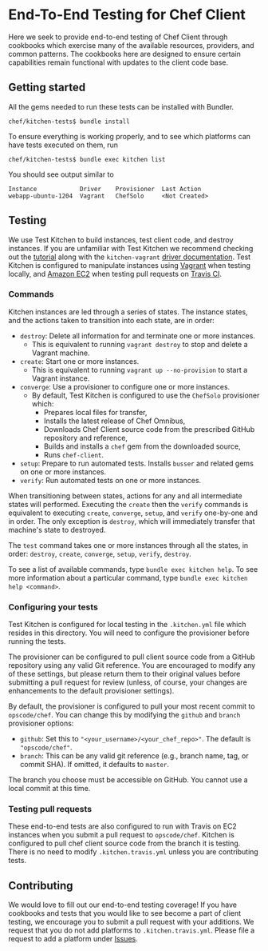 # End-To-End Testing for Chef Client
Here we seek to provide end-to-end testing of Chef Client through cookbooks which
exercise many of the available resources, providers, and common patterns. The cookbooks
here are designed to ensure certain capabilities remain functional with updates
to the client code base.

## Getting started
All the gems needed to run these tests can be installed with Bundler.

```shell
chef/kitchen-tests$ bundle install
```

To ensure everything is working properly, and to see which platforms can have tests
executed on them, run

```shell
chef/kitchen-tests$ bundle exec kitchen list
```

You should see output similar to

```shell
Instance            Driver    Provisioner  Last Action
webapp-ubuntu-1204  Vagrant   ChefSolo     <Not Created>
```

## Testing
We use Test Kitchen to build instances, test client code, and destroy instances. If
you are unfamiliar with Test Kitchen we recommend checking out the [tutorial](http://kitchen.ci/)
along with the `kitchen-vagrant` [driver documentation](https://github.com/test-kitchen/kitchen-vagrant).
Test Kitchen is configured to manipulate instances using [Vagrant](http://www.vagrantup.com/)
when testing locally, and [Amazon EC2](http://aws.amazon.com/ec2/) when testing
pull requests on [Travis CI](https://travis-ci.com).

### Commands
Kitchen instances are led through a series of states. The instance states, and the actions
taken to transition into each state, are in order:
* `destroy`: Delete all information for and terminate one or more instances.
  * This is equivalent to running `vagrant destroy` to stop and delete a Vagrant machine.
* `create`: Start one or more instances.
  * This is equivalent to running `vagrant up --no-provision` to start a Vagrant instance.
* `converge`: Use a provisioner to configure one or more instances.
  * By default, Test Kitchen is configured to use the `ChefSolo` provisioner which:
    * Prepares local files for transfer,
    * Installs the latest release of Chef Omnibus,
    * Downloads Chef Client source code from the prescribed GitHub repository and reference,
    * Builds and installs a `chef` gem from the downloaded source,
    * Runs `chef-client`.
* `setup`: Prepare to run automated tests. Installs `busser` and related gems on one or more instances.
* `verify`: Run automated tests on one or more instances.

When transitioning between states, actions for any and all intermediate states will performed.
Executing the `create` then the `verify` commands is equivalent to executing `create`, `converge`,
`setup`, and `verify` one-by-one and in order. The only exception is `destroy`, which will
immediately transfer that machine's state to destroyed.

The `test` command takes one or more instances through all the states, in order: `destroy`, `create`,
`converge`, `setup`, `verify`, `destroy`.

To see a list of available commands, type `bundle exec kitchen help`. To see more information
about a particular command, type `bundle exec kitchen help <command>`.

### Configuring your tests
Test Kitchen is configured for local testing in the `.kitchen.yml` file which resides in this directory.
You will need to configure the provisioner before running the tests.

The provisioner can be configured to pull client source code from a GitHub repository using any
valid Git reference. You are encouraged to modify any of these settings, but please return them
to their original values before submitting a pull request for review (unless, of course, your
changes are enhancements to the default provisioner settings).

By default, the provisioner is configured to pull your most recent commit to `opscode/chef`. You
can change this by modifying the `github` and `branch` provisioner options:
* `github`: Set this to `"<your_username>/<your_chef_repo>"`. The default is `"opscode/chef"`.
* `branch`: This can be any valid git reference (e.g., branch name, tag, or commit SHA). If omitted, it defaults to `master`.

The branch you choose must be accessible on GitHub. You cannot use a local commit at this time.

### Testing pull requests
These end-to-end tests are also configured to run with Travis on EC2 instances when you submit a pull request
to `opscode/chef`. Kitchen is configured to pull chef client source code from the branch it is testing. There
is no need to modify `.kitchen.travis.yml` unless you are contributing tests.

## Contributing
We would love to fill out our end-to-end testing coverage! If you have cookbooks and tests that you would
like to see become a part of client testing, we encourage you to submit a pull request with your additions.
We request that you do not add platforms to `.kitchen.travis.yml`. Please file a request to add a
platform under [Issues](https://github.com/opscode/chef/issues).

